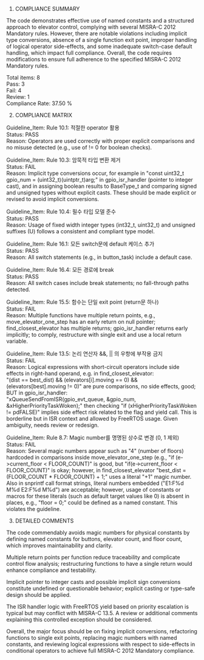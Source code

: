 1) COMPLIANCE SUMMARY

The code demonstrates effective use of named constants and a structured approach to elevator control, complying with several MISRA-C 2012 Mandatory rules. However, there are notable violations including implicit type conversions, absence of a single function exit point, improper handling of logical operator side-effects, and some inadequate switch-case default handling, which impact full compliance. Overall, the code requires modifications to ensure full adherence to the specified MISRA-C 2012 Mandatory rules.

Total items: 8  
Pass: 3  
Fail: 4  
Review: 1  
Compliance Rate: 37.50 %

2) COMPLIANCE MATRIX

Guideline_Item: Rule 10.1: 적절한 operator 활용  
Status: PASS  
Reason: Operators are used correctly with proper explicit comparisons and no misuse detected (e.g., use of != 0 for boolean checks).

Guideline_Item: Rule 10.3: 암묵적 타입 변환 제거  
Status: FAIL  
Reason: Implicit type conversions occur, for example in "const uint32_t gpio_num = (uint32_t)(uintptr_t)arg;" in gpio_isr_handler (pointer to integer cast), and in assigning boolean results to BaseType_t and comparing signed and unsigned types without explicit casts. These should be made explicit or revised to avoid implicit conversions.

Guideline_Item: Rule 10.4: 필수 타입 모델 준수  
Status: PASS  
Reason: Usage of fixed width integer types (int32_t, uint32_t) and unsigned suffixes (U) follows a consistent and compliant type model.

Guideline_Item: Rule 16.1: 모든 switch문에 default 케이스 추가  
Status: PASS  
Reason: All switch statements (e.g., in button_task) include a default case.

Guideline_Item: Rule 16.4: 모든 경로에 break  
Status: PASS  
Reason: All switch cases include break statements; no fall-through paths detected.

Guideline_Item: Rule 15.5: 함수는 단일 exit point (return문 하나)  
Status: FAIL  
Reason: Multiple functions have multiple return points, e.g., move_elevator_one_step has an early return on null pointer; find_closest_elevator has multiple returns; gpio_isr_handler returns early implicitly; to comply, restructure with single exit and use a local return variable.

Guideline_Item: Rule 13.5: 논리 연산자 &&, || 의 우항에 부작용 금지  
Status: FAIL  
Reason: Logical expressions with short-circuit operators include side effects in right-hand operand, e.g. in find_closest_elevator:  
"(dist == best_dist) && (elevators[i].moving == 0) && (elevators[best].moving != 0)" are pure comparisons, no side effects, good; BUT in gpio_isr_handler:  
"xQueueSendFromISR(gpio_evt_queue, &gpio_num, &xHigherPriorityTaskWoken);" then checking "if (xHigherPriorityTaskWoken != pdFALSE)" implies side effect risk related to the flag and yield call. This is borderline but in ISR context and allowed by FreeRTOS usage. Given ambiguity, needs review or redesign.

Guideline_Item: Rule 8.7: Magic number를 명명된 상수로 변경 (0, 1 제외)  
Status: FAIL  
Reason: Several magic numbers appear such as "4" (number of floors) hardcoded in comparisons inside move_elevator_one_step (e.g., "if (e->current_floor < FLOOR_COUNT)" is good, but "if(e->current_floor < FLOOR_COUNT)" is okay; however, in find_closest_elevator "best_dist = (FLOOR_COUNT * FLOOR_COUNT) + 1;" uses a literal "+1" magic number. Also in snprintf call format strings, literal numbers embedded ("E1:F%d M%d  E2:F%d M%d") are acceptable; however, usage of constants or macros for these literals (such as default target values like 0) is absent in places, e.g., "floor = 0;" could be defined as a named constant. This violates the guideline.

3) DETAILED COMMENTS

The code commendably avoids magic numbers for physical constants by defining named constants for buttons, elevator count, and floor count, which improves maintainability and clarity.

Multiple return points per function reduce traceability and complicate control flow analysis; restructuring functions to have a single return would enhance compliance and testability.

Implicit pointer to integer casts and possible implicit sign conversions constitute undefined or questionable behavior; explicit casting or type-safe design should be applied.

The ISR handler logic with FreeRTOS yield based on priority escalation is typical but may conflict with MISRA-C 13.5. A review or additional comments explaining this controlled exception should be considered.

Overall, the major focus should be on fixing implicit conversions, refactoring functions to single exit points, replacing magic numbers with named constants, and reviewing logical expressions with respect to side-effects in conditional operators to achieve full MISRA-C 2012 Mandatory compliance.
